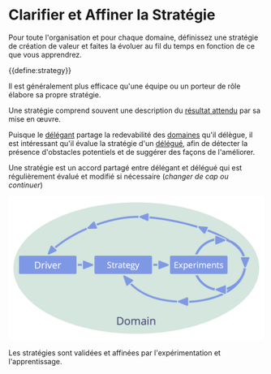 # Clarifier et Affiner la Stratégie

<summary>
Pour toute l'organisation et pour chaque domaine, définissez une stratégie de création de valeur et faites la évoluer au fil du temps en fonction de ce que vous apprendrez.
</summary>

{{define:strategy}}

Il est généralement plus efficace qu'une équipe ou un porteur de rôle élabore sa propre stratégie.

Une stratégie comprend souvent une description du [résultat attendu](glossary:intended-outcome) par sa mise en œuvre.

Puisque le [délégant](glossary:delegator) partage la redevabilité des [domaines](glossary:domain) qu'il délègue, il est intéressant qu'il évalue la stratégie d'un [délégué](glossary:delegatee), afin de détecter la présence d'obstacles potentiels et de suggérer des façons de l'améliorer.

Une stratégie est un accord partagé entre délégant et délégué qui est régulièrement évalué et modifié si nécessaire (*changer de cap ou continuer*)

![Les stratégies sont validées et affinées par l'expérimentation et l'apprentissage.](img/evolution/domain-driver-strategy-exeriments.png)

Les stratégies sont validées et affinées par l'expérimentation et l'apprentissage.
